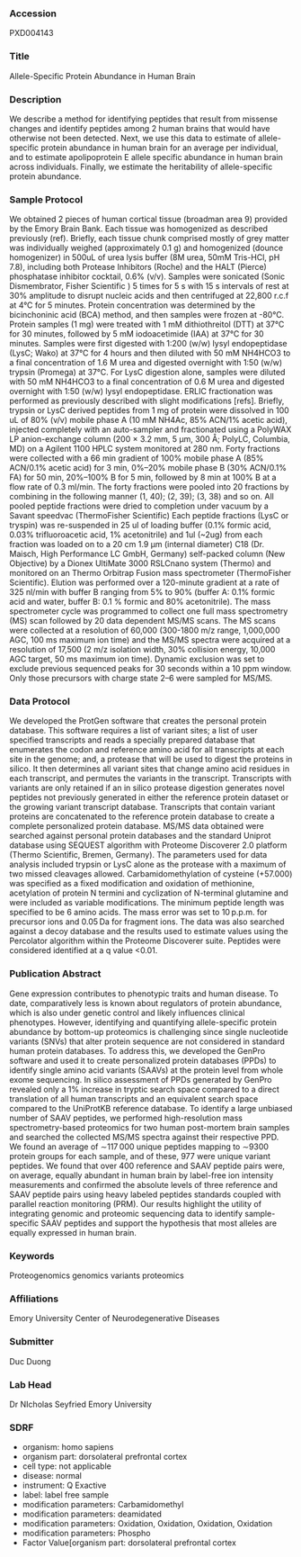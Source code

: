 ### Accession
PXD004143

### Title
Allele-Specific Protein Abundance in Human Brain

### Description
We describe a method for identifying peptides that result from missense changes and identify peptides among 2 human brains that would have otherwise not been detected. Next, we use this data to estimate of allele-specific protein abundance in human brain for an average per individual, and to estimate apolipoprotein E allele specific abundance in human brain across individuals. Finally, we estimate the heritability of allele-specific protein abundance.

### Sample Protocol
We obtained 2 pieces of human cortical tissue (broadman area 9) provided by the Emory Brain Bank. Each tissue was homogenized as described previously (ref). Briefly, each tissue chunk comprised mostly of grey matter was individually weighed (approximately 0.1 g) and homogenized (dounce homogenizer) in 500uL of urea lysis buffer (8M urea, 50mM Tris-HCl, pH 7.8), including both Protease Inhibitors (Roche) and the HALT (Pierce) phosphatase inhibitor cocktail, 0.6% (v/v). Samples were sonicated (Sonic Dismembrator, Fisher Scientific ) 5 times for 5 s with 15 s intervals of rest at 30% amplitude to disrupt nucleic acids and then centrifuged at 22,800 r.c.f at 4°C for 5 minutes. Protein concentration was determined by the bicinchoninic acid (BCA) method, and then samples were frozen at -80°C. Protein samples (1 mg) were treated with 1 mM dithiothreitol (DTT) at 37°C for 30 minutes, followed by 5 mM iodoacetimide (IAA) at 37°C for 30 minutes. Samples were first digested with 1:200 (w/w) lysyl endopeptidase (LysC; Wako) at 37°C for 4 hours and then diluted with 50 mM NH4HCO3 to a final concentration of 1.6 M urea and digested overnight with 1:50 (w/w) trypsin (Promega) at 37°C. For LysC digestion alone, samples were diluted with 50 mM NH4HCO3 to a final concentration of 0.6 M urea and digested overnight with 1:50 (w/w) lysyl endopeptidase. ERLIC fractionation was performed as previously described with slight modifications [refs]. Briefly, trypsin or LysC derived peptides from 1 mg of protein were dissolved in 100 uL of 80% (v/v) mobile phase A (10 mM NH4Ac, 85% ACN/1% acetic acid), injected completely with an auto-sampler and fractionated using a PolyWAX LP anion-exchange column (200 × 3.2 mm, 5 μm, 300 Å; PolyLC, Columbia, MD) on a Agilent 1100 HPLC system monitored at 280 nm. Forty fractions were collected with a 66 min gradient of 100% mobile phase A (85% ACN/0.1% acetic acid) for 3 min, 0%–20% mobile phase B (30% ACN/0.1% FA) for 50 min, 20%–100% B for 5 min, followed by 8 min at 100% B at a flow rate of 0.3 ml/min. The forty fractions were pooled into 20 fractions by combining in the following manner (1, 40); (2, 39); (3, 38) and so on. All pooled peptide fractions were dried to completion under vacuum by a Savant speedvac (ThermoFisher Scientific) Each peptide fractions (LysC or tryspin) was re-suspended in 25 ul of loading buffer (0.1% formic acid, 0.03% trifluoroacetic acid, 1% acetonitrile) and 1ul (~2ug) from each fraction was loaded on to a 20 cm 1.9 μm (internal diameter) C18 (Dr. Maisch, High Performance LC GmbH, Germany) self-packed column (New Objective) by a Dionex UltiMate 3000 RSLCnano system (Thermo) and monitored on an Thermo Orbitrap Fusion mass spectrometer (ThermoFisher Scientific). Elution was performed over a 120-minute gradient at a rate of 325 nl/min with buffer B ranging from 5% to 90% (buffer A: 0.1% formic acid and water, buffer B: 0.1 % formic and 80% acetonitrile). The mass spectrometer cycle was programmed to collect one full mass spectrometry (MS) scan followed by 20 data dependent MS/MS scans.  The MS scans were collected at a resolution of 60,000 (300-1800 m/z range, 1,000,000 AGC, 100 ms maximum ion time) and the MS/MS spectra were acquired at a resolution of 17,500 (2 m/z isolation width, 30% collision energy, 10,000 AGC target, 50 ms maximum ion time). Dynamic exclusion was set to exclude previous sequenced peaks for 30 seconds within a 10 ppm window. Only those precursors with charge state 2–6 were sampled for MS/MS.

### Data Protocol
We developed the ProtGen software that creates the personal protein database. This software requires a list of variant sites; a list of user specified transcripts and reads a specially prepared database that enumerates the codon and reference amino acid for all transcripts at each site in the genome; and, a protease that will be used to digest the proteins in silico. It then determines all variant sites that change amino acid residues in each transcript, and permutes the variants in the transcript. Transcripts with variants are only retained if an in silico protease digestion generates novel peptides not previously generated in either the reference protein dataset or the growing variant transcript database. Transcripts that contain variant proteins are concatenated to the reference protein database to create a complete personalized protein database. MS/MS data obtained were searched against personal protein databases and the standard Uniprot database using SEQUEST algorithm with Proteome Discoverer 2.0 platform (Thermo Scientific, Bremen, Germany). The parameters used for data analysis included trypsin or LysC alone as the protease with a maximum of two missed cleavages allowed. Carbamidomethylation of cysteine (+57.000) was specified as a fixed modification and oxidation of methionine, acetylation of protein N termini and cyclization of N-terminal glutamine and were included as variable modifications. The minimum peptide length was specified to be 6 amino acids. The mass error was set to 10 p.p.m. for precursor ions and 0.05 Da for fragment ions. The data was also searched against a decoy database and the results used to estimate values using the Percolator algorithm within the Proteome Discoverer suite. Peptides were considered identified at a q value <0.01.

### Publication Abstract
Gene expression contributes to phenotypic traits and human disease. To date, comparatively less is known about regulators of protein abundance, which is also under genetic control and likely influences clinical phenotypes. However, identifying and quantifying allele-specific protein abundance by bottom-up proteomics is challenging since single nucleotide variants (SNVs) that alter protein sequence are not considered in standard human protein databases. To address this, we developed the GenPro software and used it to create personalized protein databases (PPDs) to identify single amino acid variants (SAAVs) at the protein level from whole exome sequencing. In silico assessment of PPDs generated by GenPro revealed only a 1% increase in tryptic search space compared to a direct translation of all human transcripts and an equivalent search space compared to the UniProtKB reference database. To identify a large unbiased number of SAAV peptides, we performed high-resolution mass spectrometry-based proteomics for two human post-mortem brain samples and searched the collected MS/MS spectra against their respective PPD. We found an average of &#x223c;117&#x202f;000 unique peptides mapping to &#x223c;9300 protein groups for each sample, and of these, 977 were unique variant peptides. We found that over 400 reference and SAAV peptide pairs were, on average, equally abundant in human brain by label-free ion intensity measurements and confirmed the absolute levels of three reference and SAAV peptide pairs using heavy labeled peptides standards coupled with parallel reaction monitoring (PRM). Our results highlight the utility of integrating genomic and proteomic sequencing data to identify sample-specific SAAV peptides and support the hypothesis that most alleles are equally expressed in human brain.

### Keywords
Proteogenomics genomics variants proteomics

### Affiliations
Emory University
Center of Neurodegenerative Diseases

### Submitter
Duc Duong

### Lab Head
Dr NIcholas Seyfried
Emory University


### SDRF
- organism: homo sapiens
- organism part: dorsolateral prefrontal cortex
- cell type: not applicable
- disease: normal
- instrument: Q Exactive
- label: label free sample
- modification parameters: Carbamidomethyl
- modification parameters: deamidated
- modification parameters: Oxidation, Oxidation, Oxidation, Oxidation
- modification parameters: Phospho
- Factor Value[organism part: dorsolateral prefrontal cortex


